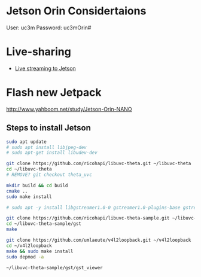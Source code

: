 # Jetson Orin Considertaions

User: uc3m
Password: uc3mOrin#

# Live-sharing

- [Live streaming to Jetson](https://codetricity.github.io/theta-linux/equipment/)

# Flash new Jetpack

http://www.yahboom.net/study/Jetson-Orin-NANO

## Steps to install Jetson

``` bash
sudo apt update
# sudo apt install libjpeg-dev
# sudo apt-get install libudev-dev

git clone https://github.com/ricohapi/libuvc-theta.git ~/libuvc-theta
cd ~/libuvc-theta
# REMOVE? git checkout theta_uvc

mkdir build && cd build
cmake ..
sudo make install

# sudo apt -y install libgstreamer1.0-0 gstreamer1.0-plugins-base gstreamer1.0-plugins-good gstreamer1.0-plugins-bad gstreamer1.0-plugins-ugly gstreamer1.0-libav gstreamer1.0-doc gstreamer1.0-tools gstreamer1.0-x gstreamer1.0-alsa gstreamer1.0-gl gstreamer1.0-gtk3 gstreamer1.0-qt5 gstreamer1.0-pulseaudio libgstreamer-plugins-base1.0-dev

git clone https://github.com/ricohapi/libuvc-theta-sample.git ~/libuvc-theta-sample
cd ~/libuvc-theta-sample/gst
make

git clone https://github.com/umlaeute/v4l2loopback.git ~/v4l2loopback
cd ~/v4l2loopback
make && sudo make install
sudo depmod -a

~/libuvc-theta-sample/gst/gst_viewer

```

